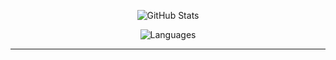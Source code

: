 <div align="center">

![GitHub Stats](https://github-readme-stats.vercel.app/api?username=0FL01&show_icons=true&theme=dark&hide_border=true&bg_color=0d1117&text_color=c9d1d9&icon_color=58a6ff&count_private=true)

![Languages](https://github-readme-stats.vercel.app/api/top-langs/?username=0FL01&layout=compact&theme=dark&hide_border=true&bg_color=0d1117&text_color=c9d1d9)

</div>

---
